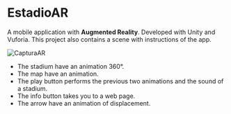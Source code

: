 # EstadioAR 
A mobile application with **Augmented Reality**. Developed with Unity and Vuforia. This project also contains a scene with instructions of
the app.

![CapturaAR](https://user-images.githubusercontent.com/46495565/60305725-2834a080-9903-11e9-807c-efd19604368e.PNG)

* The stadium have an animation 360°.
* The map have an animation.
* The play button performs the previous two animations and the sound of a stadium.
* The info button takes you to a web page.
* The arrow have an animation of displacement.
